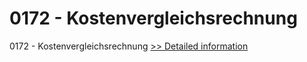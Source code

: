 # 0172 - Kostenvergleichsrechnung
0172 - Kostenvergleichsrechnung
[>> Detailed information](https://secure.shareit.com/shareit/product.html?productid=301003793&affiliateid=200057808)